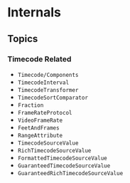 # Internals

## Topics

### Timecode Related

- ``Timecode/Components``
- ``TimecodeInterval``
- ``TimecodeTransformer``
- ``TimecodeSortComparator``
- ``Fraction``
- ``FrameRateProtocol``
- ``VideoFrameRate``
- ``FeetAndFrames``
- ``RangeAttribute``
- ``TimecodeSourceValue``
- ``RichTimecodeSourceValue``
- ``FormattedTimecodeSourceValue``
- ``GuaranteedTimecodeSourceValue``
- ``GuaranteedRichTimecodeSourceValue``
